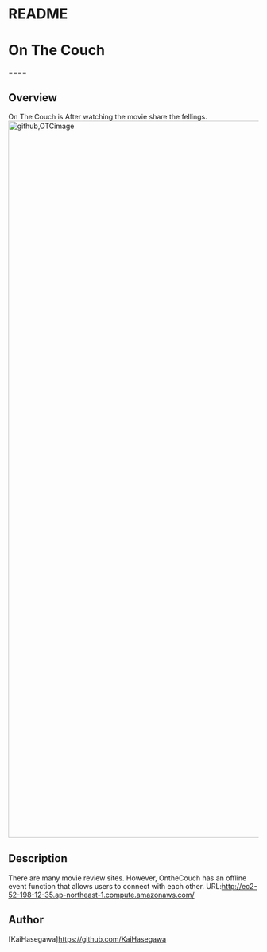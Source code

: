 # README

# On The Couch
====

## Overview
 On The Couch is After watching the movie share the fellings.
<img width="1440" alt="github,OTCimage" src="https://user-images.githubusercontent.com/53547705/68286402-649fb680-00c4-11ea-8733-101970efbaf2.png">

## Description
There are many movie review sites. 
However, OntheCouch has an offline event function that allows users to connect with each other.
URL:http://ec2-52-198-12-35.ap-northeast-1.compute.amazonaws.com/

## Author
[KaiHasegawa]https://github.com/KaiHasegawa

